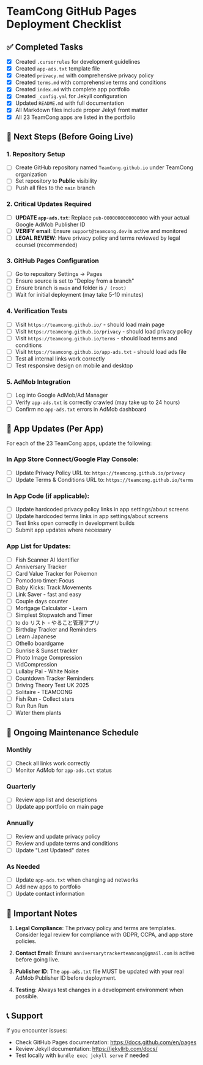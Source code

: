 # TeamCong GitHub Pages Deployment Checklist

## ✅ Completed Tasks

- [x] Created `.cursorrules` for development guidelines
- [x] Created `app-ads.txt` template file
- [x] Created `privacy.md` with comprehensive privacy policy
- [x] Created `terms.md` with comprehensive terms and conditions
- [x] Created `index.md` with complete app portfolio
- [x] Created `_config.yml` for Jekyll configuration
- [x] Updated `README.md` with full documentation
- [x] All Markdown files include proper Jekyll front matter
- [x] All 23 TeamCong apps are listed in the portfolio

## 🔄 Next Steps (Before Going Live)

### 1. Repository Setup
- [ ] Create GitHub repository named `TeamCong.github.io` under TeamCong organization
- [ ] Set repository to **Public** visibility
- [ ] Push all files to the `main` branch

### 2. Critical Updates Required
- [ ] **UPDATE `app-ads.txt`**: Replace `pub-0000000000000000` with your actual Google AdMob Publisher ID
- [ ] **VERIFY email**: Ensure `support@teamcong.dev` is active and monitored
- [ ] **LEGAL REVIEW**: Have privacy policy and terms reviewed by legal counsel (recommended)

### 3. GitHub Pages Configuration
- [ ] Go to repository Settings → Pages
- [ ] Ensure source is set to "Deploy from a branch"
- [ ] Ensure branch is `main` and folder is `/ (root)`
- [ ] Wait for initial deployment (may take 5-10 minutes)

### 4. Verification Tests
- [ ] Visit `https://teamcong.github.io/` - should load main page
- [ ] Visit `https://teamcong.github.io/privacy` - should load privacy policy
- [ ] Visit `https://teamcong.github.io/terms` - should load terms and conditions
- [ ] Visit `https://teamcong.github.io/app-ads.txt` - should load ads file
- [ ] Test all internal links work correctly
- [ ] Test responsive design on mobile and desktop

### 5. AdMob Integration
- [ ] Log into Google AdMob/Ad Manager
- [ ] Verify `app-ads.txt` is correctly crawled (may take up to 24 hours)
- [ ] Confirm no `app-ads.txt` errors in AdMob dashboard

## 📱 App Updates (Per App)

For each of the 23 TeamCong apps, update the following:

### In App Store Connect/Google Play Console:
- [ ] Update Privacy Policy URL to: `https://teamcong.github.io/privacy`
- [ ] Update Terms & Conditions URL to: `https://teamcong.github.io/terms`

### In App Code (if applicable):
- [ ] Update hardcoded privacy policy links in app settings/about screens
- [ ] Update hardcoded terms links in app settings/about screens
- [ ] Test links open correctly in development builds
- [ ] Submit app updates where necessary

### App List for Updates:
- [ ] Fish Scanner AI Identifier
- [ ] Anniversary Tracker
- [ ] Card Value Tracker for Pokemon
- [ ] Pomodoro timer: Focus
- [ ] Baby Kicks: Track Movements
- [ ] Link Saver - fast and easy
- [ ] Couple days counter
- [ ] Mortgage Calculator - Learn
- [ ] Simplest Stopwatch and Timer
- [ ] to do リスト - やること管理アプリ
- [ ] Birthday Tracker and Reminders
- [ ] Learn Japanese
- [ ] Othello boardgame
- [ ] Sunrise & Sunset tracker
- [ ] Photo Image Compression
- [ ] VidCompression
- [ ] Lullaby Pal - White Noise
- [ ] Countdown Tracker Reminders
- [ ] Driving Theory Test UK 2025
- [ ] Solitaire - TEAMCONG
- [ ] Fish Run - Collect stars
- [ ] Run Run Run
- [ ] Water them plants

## 🔄 Ongoing Maintenance Schedule

### Monthly
- [ ] Check all links work correctly
- [ ] Monitor AdMob for `app-ads.txt` status

### Quarterly  
- [ ] Review app list and descriptions
- [ ] Update app portfolio on main page

### Annually
- [ ] Review and update privacy policy
- [ ] Review and update terms and conditions
- [ ] Update "Last Updated" dates

### As Needed
- [ ] Update `app-ads.txt` when changing ad networks
- [ ] Add new apps to portfolio
- [ ] Update contact information

## 🚨 Important Notes

1. **Legal Compliance**: The privacy policy and terms are templates. Consider legal review for compliance with GDPR, CCPA, and app store policies.

2. **Contact Email**: Ensure `anniversarytrackerteamcong@gmail.com` is active before going live.

3. **Publisher ID**: The `app-ads.txt` file MUST be updated with your real AdMob Publisher ID before deployment.

4. **Testing**: Always test changes in a development environment when possible.

## 📞 Support

If you encounter issues:
- Check GitHub Pages documentation: https://docs.github.com/en/pages
- Review Jekyll documentation: https://jekyllrb.com/docs/
- Test locally with `bundle exec jekyll serve` if needed 